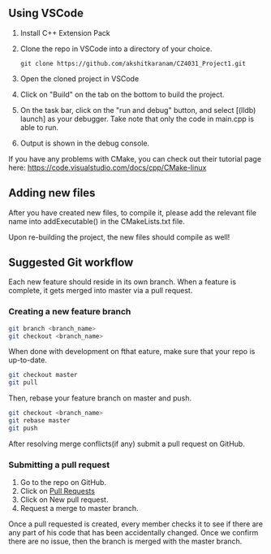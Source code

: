 ## Using VSCode

1. Install C++ Extension Pack
2. Clone the repo in VSCode into a directory of your choice.

	`git clone https://github.com/akshitkaranam/CZ4031_Project1.git`

3. Open the cloned project in VSCode

4. Click on "Build" on the tab on the bottom to build the project.
5. On the task bar, click on the "run and debug" button, and select [(lldb) launch] as your debugger. Take note that only the code in main.cpp is able to run. 
6. Output is shown in the debug console.

If you have any problems with CMake, you can check out their tutorial page here:
[https://code.visualstudio.com/docs/cpp/CMake-linux
](https://code.visualstudio.com/docs/cpp/CMake-linux)

## Adding new files

After you have created new files, to compile it, please add the relevant file name into addExecutable() in the CMakeLists.txt file. 

Upon re-building the project, the new files should compile as well!

## Suggested Git workflow

Each new feature should reside in its own branch. When a feature is complete, it gets merged into master via a pull request.

### Creating a new feature branch

```sh
git branch <branch_name>
git checkout <branch_name>
```

When done with development on fthat eature, make sure that your repo is up-to-date.

```sh
git checkout master
git pull
```

Then, rebase your feature branch on master and push.

```sh
git checkout <branch_name>
git rebase master
git push
```

After resolving merge conflicts(if any) submit a pull request on GitHub.

### Submitting a pull request

1. Go to the repo on GitHub.
2. Click on [Pull Requests]([github.com/pehweihang/cryspbook/pulls](https://github.com/akshitkaranam/CZ4031_Project1/pulls))
3. Click on New pull request.
4. Request a merge to master branch.

Once a pull requested is created, every member checks it to see if there are any part of his code that has been accidentally changed. Once we confirm there are no issue, then the branch is merged with the master branch.
